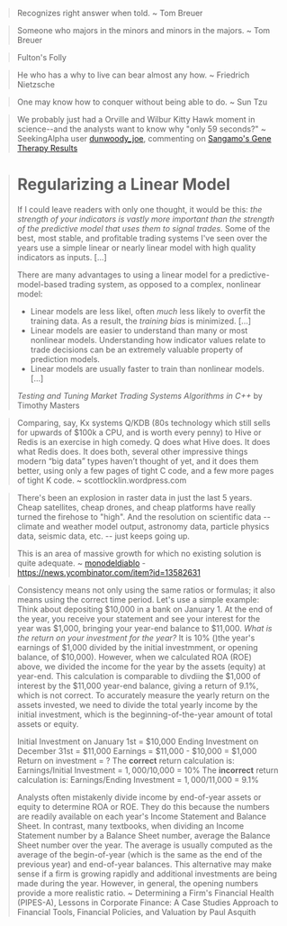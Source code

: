 > Recognizes right answer when told. ~ Tom Breuer

> Someone who majors in the minors and minors in the majors. ~ Tom Breuer

> Fulton's Folly

> He who has a why to live can bear almost any how.
> ~ Friedrich Nietzsche

> One may know how to conquer without being able to do.
> ~ Sun Tzu

> We probably just had a Orville and Wilbur Kitty Hawk moment in science--and the analysts want to know why "only 59 seconds?"
> ~ SeekingAlpha user [dunwoody_joe](https://seekingalpha.com/user/1099753/comments), commenting on [Sangamo's Gene Therapy Results](https://seekingalpha.com/article/4204400-sangamos-gene-therapy-results)

> # Regularizing a Linear Model
> If I could leave readers with only one thought, it would be this: *the strength of your indicators is vastly more important than the strength of the predictive model that uses them to signal trades.* Some of the best, most stable, and profitable trading systems I've seen over the years use a simple linear or nearly linear model with high quality indicators as inputs. [...]
>
> There are many advantages to using a linear model for a predictive-model-based trading system, as opposed to a complex, nonlinear model:
> * Linear models are less likel, often *much* less likely to overfit the training data. As a result, the *training bias* is minimized. [...]
> * Linear models are easier to understand than  many or most nonlinear models. Understanding how indicator values relate to trade decisions can be an extremely valuable property of prediction models.
> * Linear models are usually faster to train than nonlinear models. [...]
>
> *Testing and Tuning Market Trading Systems Algorithms in C++* by Timothy Masters

> Comparing, say, Kx systems Q/KDB (80s technology which still sells for upwards of $100k a CPU, and is worth every penny) to Hive or Redis is an exercise in high comedy. Q does what Hive does. It does what Redis does. It does both, several other impressive things modern “big data” types haven’t thought of yet, and it does them better, using only a few pages of tight C code, and a few more pages of tight K code.
> ~ scottlocklin.wordpress.com

> There's been an explosion in raster data in just the last 5 years. Cheap satellites, cheap drones, and cheap platforms have really turned the firehose to "high". And the resolution on scientific data -- climate and weather model output, astronomy data, particle physics data, seismic data, etc. -- just keeps going up.
> 
> This is an area of massive growth for which no existing solution is quite adequate. 
> ~ [monodeldiablo](https://news.ycombinator.com/user?id=monodeldiablo) - https://news.ycombinator.com/item?id=13582631

> Consistency means not only using the same ratios or formulas; it also means using the correct time period. Let's use a simple example: Think about depositing $10,000 in a bank on January 1. At the end of the year, you receive your statement and see your interest for the year was $1,000, bringing your year-end balance to $11,000. *What is the return on your investment for the year?* It is 10% ()the year's earnings of $1,000 divided by the initial investmment, or opening balance, of $10,000). However, when we calculated ROA (ROE) above, we divided the income for the year by the assets (equity) at year-end. This calculation is comparable to divdiing the $1,000 of interest by the $11,000 year-end balance, giving a return of 9.1%, which is not correct. To accurately measure the yearly return on the assets invested, we need to divide the total yearly income by the initial investment, which is the beginning-of-the-year amount of total assets or equity.
> 
>    Initial Investment on January 1st = $10,000
>    Ending Investment on December 31st = $11,000
>    Earnings = $11,000 - $10,000 = $1,000
>    Return on investment = ?
>    The **correct** return calculation is: Earnings/Initial Investment = $1,000/$10,000 = 10%
>    The **incorrect** return calculation is: Earnings/Ending Investment = $1,000/$11,000 = 9.1%
>  
> Analysts often mistakenly divide income by end-of-year assets or equity to determine ROA or ROE. They do this because the numbers are readily available on each year's Income Statement and Balance Sheet. In contrast, many textbooks, when dividing an Income Statement number by a Balance Sheet number, average the Balance Sheet number over the year. The average is usually computed as the average of the begin-of-year (which is the same as the end of the previous year) and end-of-year balances. This alternative may make sense if a firm is growing rapidly and additional investments are being made during the year. However, in general, the opening numbers provide a more realistic ratio.
> ~ Determining a Firm's Financial Health (PIPES-A), Lessons in Corporate Finance: A Case Studies Approach to Financial Tools, Financial Policies, and Valuation by Paul Asquith
